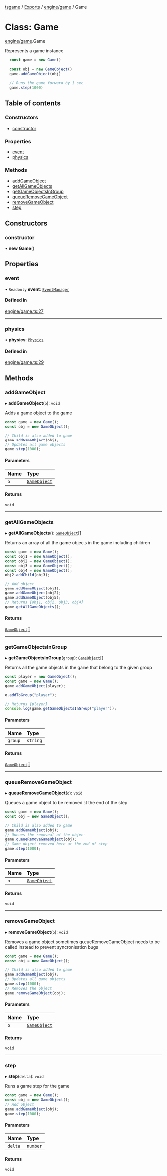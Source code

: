 [tsgame](../README.md) / [Exports](../modules.md) / [engine/game](../modules/engine_game.md) / Game

# Class: Game

[engine/game](../modules/engine_game.md).Game

Represents a game instance

```typescript
  const game = new Game()
  
  const obj = new GameObject()
  game.addGameObject(obj)
  
  // Runs the game forward by 1 sec
  game.step(1000)
```

## Table of contents

### Constructors

- [constructor](engine_game.Game.md#constructor)

### Properties

- [event](engine_game.Game.md#event)
- [physics](engine_game.Game.md#physics)

### Methods

- [addGameObject](engine_game.Game.md#addgameobject)
- [getAllGameObjects](engine_game.Game.md#getallgameobjects)
- [getGameObjectsInGroup](engine_game.Game.md#getgameobjectsingroup)
- [queueRemoveGameObject](engine_game.Game.md#queueremovegameobject)
- [removeGameObject](engine_game.Game.md#removegameobject)
- [step](engine_game.Game.md#step)

## Constructors

### constructor

• **new Game**()

## Properties

### event

• `Readonly` **event**: [`EventManager`](engine_event.EventManager.md)

#### Defined in

[engine/game.ts:27](https://github.com/ashleycheung/tsgame/blob/d6f12cc/src/engine/game.ts#L27)

___

### physics

• **physics**: [`Physics`](physics_physics.Physics.md)

#### Defined in

[engine/game.ts:29](https://github.com/ashleycheung/tsgame/blob/d6f12cc/src/engine/game.ts#L29)

## Methods

### addGameObject

▸ **addGameObject**(`o`): `void`

Adds a game object to the game

```typescript
const game = new Game();
const obj = new GameObject();

// Child is also added to game
game.addGameObject(obj);
// Updates all game objects
game.step(1000);
```

#### Parameters

| Name | Type |
| :------ | :------ |
| `o` | [`GameObject`](engine_gameObject.GameObject.md) |

#### Returns

`void`

___

### getAllGameObjects

▸ **getAllGameObjects**(): [`GameObject`](engine_gameObject.GameObject.md)[]

Returns an array of all the game objects in the game including children

```typescript
const game = new Game();
const obj1 = new GameObject();
const obj2 = new GameObject();
const obj3 = new GameObject();
const obj4 = new GameObject();
obj2.addChild(obj3);

// Add object
game.addGameObject(obj1);
game.addGameObject(obj2);
game.addGameObject(obj5);
// Returns [obj1, obj2, obj3, obj4]
game.getAllGameObjects();
```

#### Returns

[`GameObject`](engine_gameObject.GameObject.md)[]

___

### getGameObjectsInGroup

▸ **getGameObjectsInGroup**(`group`): [`GameObject`](engine_gameObject.GameObject.md)[]

Returns all the game objects in the game that belong to
the given group

```typescript
const player = new GameObject();
const game = new Game();
game.addGameObject(player);

o.addToGroup("player");

// Returns [player]
console.log(game.getGameObjectsInGroup("player"));
```

#### Parameters

| Name | Type |
| :------ | :------ |
| `group` | `string` |

#### Returns

[`GameObject`](engine_gameObject.GameObject.md)[]

___

### queueRemoveGameObject

▸ **queueRemoveGameObject**(`o`): `void`

Queues a game object to be removed at the end
of the step

```typescript
const game = new Game();
const obj = new GameObject();

// Child is also added to game
game.addGameObject(obj);
// Queues the removeal of the object
game.queueRemoveGameObject(obj);
// Game object removed here at the end of step
game.step(1000);
```

#### Parameters

| Name | Type |
| :------ | :------ |
| `o` | [`GameObject`](engine_gameObject.GameObject.md) |

#### Returns

`void`

___

### removeGameObject

▸ **removeGameObject**(`o`): `void`

Removes a game object
sometimes queueRemoveGameObject needs to be
called instead to prevent syncronisation bugs
```typescript
const game = new Game();
const obj = new GameObject();

// Child is also added to game
game.addGameObject(obj);
// Updates all game objects
game.step(1000);
// Removes the object
game.removeGameObject(obj);
```

#### Parameters

| Name | Type |
| :------ | :------ |
| `o` | [`GameObject`](engine_gameObject.GameObject.md) |

#### Returns

`void`

___

### step

▸ **step**(`delta`): `void`

Runs a game step for the game

```typescript
const game = new Game();
const obj = new GameObject();
// Add object
game.addGameObject(obj);
game.step(1000);
```

#### Parameters

| Name | Type |
| :------ | :------ |
| `delta` | `number` |

#### Returns

`void`
